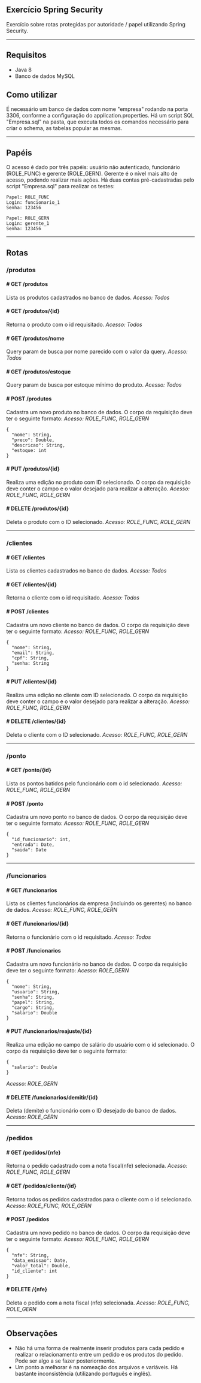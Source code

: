 ## Exercício Spring Security

Exercício sobre rotas protegidas por autoridade / papel utilizando Spring Security.

<hr />

## Requisitos
- Java 8
- Banco de dados MySQL

## Como utilizar

É necessário um banco de dados com nome "empresa" rodando na porta 3306, conforme a configuração do application.properties. Há um script SQL "Empresa.sql" na pasta, que executa todos os comandos necessário para criar o schema, as tabelas popular as mesmas.

<hr />

## Papéis

O acesso é dado por três papéis: usuário não autenticado, funcionário (ROLE_FUNC) e gerente (ROLE_GERN). Gerente é o nível mais alto de acesso, podendo realizar mais ações. Há duas contas pré-cadastradas pelo script "Empresa.sql" para realizar os testes:

```
Papel: ROLE_FUNC
Login: funcionario_1
Senha: 123456
```

```
Papel: ROLE_GERN
Login: gerente_1
Senha: 123456
```

<hr />

## Rotas

### /produtos

#### # GET /produtos

Lista os produtos cadastrados no banco de dados.
_Acesso: Todos_

#### # GET /produtos/{id}

Retorna o produto com o id requisitado.
_Acesso: Todos_

#### # GET /produtos/nome

Query param de busca por nome parecido com o valor da query.
_Acesso: Todos_

#### # GET /produtos/estoque

Query param de busca por estoque mínimo do produto.
_Acesso: Todos_

#### # POST /produtos

Cadastra um novo produto no banco de dados. O corpo da requisição deve ter o seguinte formato:
_Acesso: ROLE_FUNC, ROLE_GERN_

```
{
  "nome": String,
  "preco": Double,
  "descricao": String,
  "estoque: int
}
```

#### # PUT /produtos/{id}

Realiza uma edição no produto com ID selecionado. O corpo da requisição deve conter o campo e o valor desejado para realizar a alteração.
_Acesso: ROLE_FUNC, ROLE_GERN_

#### # DELETE /produtos/{id}

Deleta o produto com o ID selecionado.
_Acesso: ROLE_FUNC, ROLE_GERN_

<hr />

### /clientes

#### # GET /clientes

Lista os clientes cadastrados no banco de dados.
_Acesso: Todos_

#### # GET /clientes/{id}

Retorna o cliente com o id requisitado.
_Acesso: Todos_

#### # POST /clientes

Cadastra um novo cliente no banco de dados. O corpo da requisição deve ter o seguinte formato:
_Acesso: ROLE_FUNC, ROLE_GERN_

```
{
  "nome": String,
  "email": String,
  "cpf": String,
  "senha: String
}
```

#### # PUT /clientes/{id}

Realiza uma edição no cliente com ID selecionado. O corpo da requisição deve conter o campo e o valor desejado para realizar a alteração.
_Acesso: ROLE_FUNC, ROLE_GERN_

#### # DELETE /clientes/{id}

Deleta o cliente com o ID selecionado.
_Acesso: ROLE_FUNC, ROLE_GERN_

<hr />

### /ponto

#### # GET /ponto/{id}

Lista os pontos batidos pelo funcionário com o id selecionado.
_Acesso: ROLE_FUNC, ROLE_GERN_

#### # POST /ponto

Cadastra um novo ponto no banco de dados. O corpo da requisição deve ter o seguinte formato:
_Acesso: ROLE_FUNC, ROLE_GERN_

```
{
  "id_funcionario": int,
  "entrada": Date,
  "saida": Date
}
```

<hr />

### /funcionarios

#### # GET /funcionarios

Lista os clientes funcionários da empresa (incluindo os gerentes) no banco de dados.
_Acesso: ROLE_FUNC, ROLE_GERN_

#### # GET /funcionarios/{id}

Retorna o funcionário com o id requisitado.
_Acesso: Todos_

#### # POST /funcionarios

Cadastra um novo funcionário no banco de dados. O corpo da requisição deve ter o seguinte formato:
_Acesso: ROLE_GERN_

```
{
  "nome": String,
  "usuario": String,
  "senha": String,
  "papel": String,
  "cargo": String,
  "salario": Double
}
```

#### # PUT /funcionarios/reajuste/{id}

Realiza uma edição no campo de salário do usuário com o id selecionado. O corpo da requisição deve ter o seguinte formato:

```
{
  "salario": Double
}
```

_Acesso: ROLE_GERN_

#### # DELETE /funcionarios/demitir/{id}

Deleta (demite) o funcionário com o ID desejado do banco de dados.
_Acesso: ROLE_GERN_

<hr />

### /pedidos

#### # GET /pedidos/{nfe}

Retorna o pedido cadastrado com a nota fiscal(nfe) selecionada.
_Acesso: ROLE_FUNC, ROLE_GERN_

#### # GET /pedidos/cliente/{id}

Retorna todos os pedidos cadastrados para o cliente com o id selecionado.
_Acesso: ROLE_FUNC, ROLE_GERN_

#### # POST /pedidos

Cadastra um novo pedido no banco de dados. O corpo da requisição deve ter o seguinte formato:
_Acesso: ROLE_FUNC, ROLE_GERN_

```
{
  "nfe": String,
  "data_emissao": Date,
  "valor_total": Double,
  "id_cliente": int
}
```

#### # DELETE /{nfe}

Deleta o pedido com a nota fiscal (nfe) selecionada.
_Acesso: ROLE_FUNC, ROLE_GERN_

<hr />

## Observações

- Não há uma forma de realmente inserir produtos para cada pedido e realizar o relacionamento entre um pedido e os produtos do pedido. Pode ser algo a se fazer posteriormente.
- Um ponto a melhorar é na nomeação dos arquivos e variáveis. Há bastante inconsistência (utilizando português e inglês).
